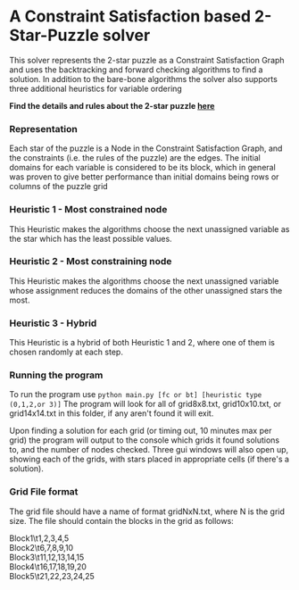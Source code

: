 # A Constraint Satisfaction based 2-Star-Puzzle solver

This solver represents the 2-star puzzle as a Constraint Satisfaction Graph and uses
the backtracking and forward checking algorithms to find a solution. In addition to
the bare-bone algorithms the solver also supports three additional heuristics for
variable ordering

**Find the details and rules about the 2-star puzzle [here](https://www.puzzle-star-battle.com/)**

### Representation

Each star of the puzzle is a Node in the Constraint Satisfaction Graph, and the
constraints (i.e. the rules of the puzzle) are the edges. The initial domains
for each variable is considered to be its block, which in general was proven
to give better performance than initial domains being rows or columns of the
puzzle grid

### Heuristic 1 - Most constrained node

This Heuristic makes the algorithms choose the next unassigned variable as the star which has the least possible values.

### Heuristic 2 - Most constraining node

This Heuristic makes the algorithms choose the next unassigned variable whose assignment reduces the domains of the other unassigned stars the most.

### Heuristic 3 - Hybrid

This Heuristic is a hybrid of both Heuristic 1 and 2, where one of them is chosen randomly at each step.

### Running the program

To run the program use `python main.py [fc or bt] [heuristic type (0,1,2,or 3)]`
The program will look for all of grid8x8.txt, grid10x10.txt, or grid14x14.txt
in this folder, if any aren't found it will exit.

Upon finding a solution for each grid (or timing out, 10 minutes max per grid)
the program will output to the console which grids it found solutions to, and
the number of nodes checked. Three gui windows will also open up, showing each
of the grids, with stars placed in appropriate cells (if there's a solution).

### Grid File format

The grid file should have a name of format gridNxN.txt, where N is the grid size. The file should contain the blocks in the grid as follows:

Block1\t1,2,3,4,5\
Block2\t6,7,8,9,10\
Block3\t11,12,13,14,15\
Block4\t16,17,18,19,20\
Block5\t21,22,23,24,25
